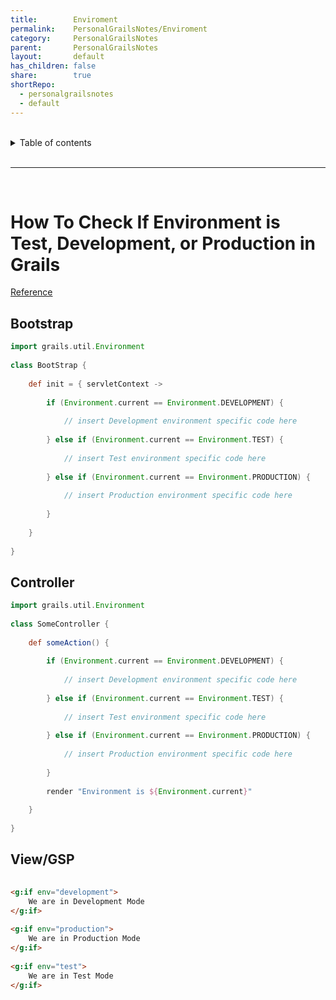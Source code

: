 ```yaml
---
title:        Enviroment  
permalink:    PersonalGrailsNotes/Enviroment  
category:     PersonalGrailsNotes  
parent:       PersonalGrailsNotes  
layout:       default  
has_children: false  
share:        true  
shortRepo:  
  - personalgrailsnotes  
  - default  
---
```

  
  
<br/>  
  
<details markdown="block">  
<summary>  
Table of contents  
</summary>  
{: .text-delta }  
1. TOC  
{:toc}  
</details>  
  
<br/>  
  
***  
  
<br/>  
  
# How To Check If Environment is Test, Development, or Production in Grails  
  
[Reference](http://grails.asia/how-to-check-if-environment-is-test-development-or-production-in-grails)  
  
## Bootstrap  
  
```groovy  
import grails.util.Environment  
  
class BootStrap {  
  
    def init = { servletContext ->  
  
        if (Environment.current == Environment.DEVELOPMENT) {  
  
            // insert Development environment specific code here   
  
        } else if (Environment.current == Environment.TEST) {  
  
            // insert Test environment specific code here   
  
        } else if (Environment.current == Environment.PRODUCTION) {  
  
            // insert Production environment specific code here   
  
        }  
  
    }  
  
}  
```  
  
## Controller  
  
```groovy   
import grails.util.Environment  
  
class SomeController {  
  
    def someAction() {  
  
        if (Environment.current == Environment.DEVELOPMENT) {  
  
            // insert Development environment specific code here   
  
        } else if (Environment.current == Environment.TEST) {  
  
            // insert Test environment specific code here   
  
        } else if (Environment.current == Environment.PRODUCTION) {  
  
            // insert Production environment specific code here   
  
        }  
  
        render "Environment is ${Environment.current}"  
  
    }  
  
}   
```  
  
## View/GSP  
  
```html  
  
<g:if env="development">  
    We are in Development Mode  
</g:if>  
  
<g:if env="production">  
    We are in Production Mode  
</g:if>  
  
<g:if env="test">  
    We are in Test Mode  
</g:if>   
```